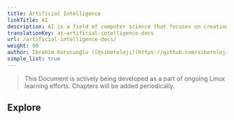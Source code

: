 ```yaml
---
title: Artificial Intelligence
linkTitle: AI
description: AI is a field of computer science that focuses on creating intelligent systems that can perform tasks that typically require human intelligence.
translationKey: ai-artificial-intelligence-docs
url: /artificial-intelligence-docs/
weight: 90
author: İbrahim Korucuoğlu ([@siberoloji](https://github.com/siberoloji))
simple_list: true
---
```


> This Document is actively being developed as a part of ongoing Linux learning efforts. Chapters will be added periodically.

## Explore
